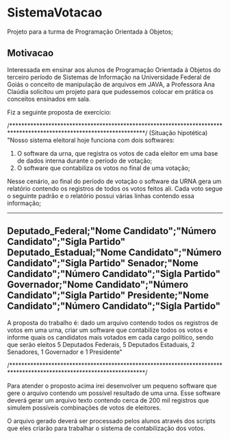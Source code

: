 # SistemaVotacao
Projeto para a turma de Programação Orientada à Objetos;

Motivacao
---------
Interessada em ensinar aos alunos de Programação Orientada à Objetos do terceiro período de Sistemas de Informação na Universidade Federal de Goiás o conceito de manipulação de arquivos em JAVA,  a Professora Ana Claúdia solicitou um projeto para que pudessemos colocar em prática os conceitos ensinados em sala.

Fiz a seguinte proposta de exercício:

/*********************************************************************************************************************/
(Situação hipotética) "Nosso sistema eleitoral hoje funciona com dois softwares:
1. O software da urna, que registra os votos de cada eleitor em uma base de dados interna durante o período de votação;
2. O software que contabiliza os votos no final de uma votação;

Nesse cenário, ao final do período de votação o software da URNA gera um relatório contendo os registros de todos os votos feitos ali. Cada voto segue o seguinte padrão e o relatório possui várias linhas contendo essa informação;

---------------------------------------------------------------------
Deputado_Federal;"Nome Candidato";"Número Candidato";"Sigla Partido"
Deputado_Estadual;"Nome Candidato";"Número Candidato";"Sigla Partido"
Senador;"Nome Candidato";"Número Candidato";"Sigla Partido"
Governador;"Nome Candidato";"Número Candidato";"Sigla Partido"
Presidente;"Nome Candidato";"Número Candidato";"Sigla Partido"
---------------------------------------------------------------------

A proposta do trabalho é: dado um arquivo contendo todos os registros de votos em uma urna, criar um software que contabilize todos os votos e informe quais os candidatos mais votados em cada cargo político, sendo que serão eleitos 5 Deputados Federais, 5 Deputados Estaduais, 2 Senadores, 1 Governador e 1 Presidente"

/*********************************************************************************************************************/

Para atender o proposto acima irei desenvolver um pequeno software que gere o arquivo contendo um possível resultado de uma urna. Esse software deverá gerar um arquivo texto contendo cerca de 200 mil registros que simulem possíveis combinações de votos de eleitores.

O arquivo gerado deverá ser processado pelos alunos através dos scripts que eles criarão para trabalhar o sistema de contabilização dos votos.
